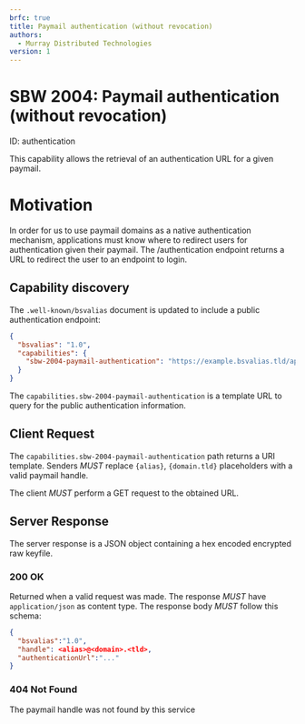 ```yaml
---
brfc: true
title: Paymail authentication (without revocation)
authors:
  - Murray Distributed Technologies
version: 1
---
```

# SBW 2004: Paymail authentication (without revocation)

ID: authentication

This capability allows the retrieval of an authentication URL for a given paymail.

# Motivation
In order for us to use paymail domains as a native authentication mechanism, applications must know where to redirect users for authentication given their paymail. The /authentication endpoint returns a URL to redirect the user to an endpoint to login.

## Capability discovery

The `.well-known/bsvalias` document is updated to include a public authentication endpoint:

```json
{
  "bsvalias": "1.0",
  "capabilities": {
    "sbw-2004-paymail-authentication": "https://example.bsvalias.tld/api/{alias}@{domain.tld}/authentication"
  }
}
```

The `capabilities.sbw-2004-paymail-authentication` is a template URL to query for the public authentication information.

## Client Request

The `capabilities.sbw-2004-paymail-authentication` path returns a URI template. Senders _MUST_ replace `{alias}`, `{domain.tld}` placeholders with a valid paymail handle.

The client _MUST_ perform a GET request to the obtained URL.

## Server Response

The server response is a JSON object containing a hex encoded encrypted raw keyfile.

### 200 OK

Returned when a valid request was made. The response _MUST_ have `application/json` as content type. The response body _MUST_ follow this schema:

```json
{
  "bsvalias":"1.0",
  "handle": <alias>@<domain>.<tld>,
  "authenticationUrl":"..."
}
```
### 404 Not Found
The paymail handle was not found by this service
